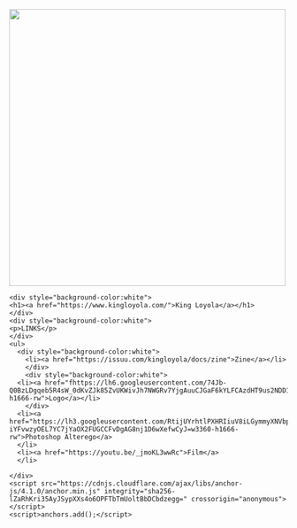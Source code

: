 <html lang="en-US">
    <head>
    <meta charset="UTF-8">
    <meta http-equiv="X-UA-Compatible" content="IE=edge">
    <meta name="viewport" content="width=device-width, initial-scale=1">

<!-- Begin Jekyll SEO tag v2.5.0 -->
<title>kingloyola.github.io '|' html, css</title>
<meta name="generator" content="Jekyll v3.7.4">
<meta property="og:title" content="kingloyola.github.io">
<meta property="og:locale" content="en_US">
<meta name="description" content="html, css">
<meta property="og:description" content="html, css">
<link rel="canonical" href="https://kingloyola.github.io/">
<meta property="og:url" content="https://kingloyola.github.io/">
<meta property="og:site_name" content="kingloyola.github.io">
<script type="application/ld+json">
{"headline":"kingloyola.github.io","@type":"WebSite","url":"https://kingloyola.github.io/","name":"kingloyola.github.io","description":"html, css","@context":"http://schema.org"}</script>
<!-- End Jekyll SEO tag -->

<link rel="stylesheet" href="/assets/css/style.css?v=89ba95dc55d01da68e2151c6ef1a99a6861c77a7">

</head>
 
 
  <style>
    a:link {
  color: black; 
  background-color: transparent; 
  text-decoration: none;
            }
    a:visited {
  color: black;
  background-color: transparent;
  text-decoration: none;
              }
    a:hover {
  color: gray;
            }
   </style>
  <body>
  <div class="container-lg px-3 my-5 markdown-body">
  <img src="https://media.tenor.com/images/46adc466d0f2a02fb923518dadf76be6/tenor.gif" style = "width:500px;height:500px;">
  


  <meta charset="utf-8">
  <link href="https://fonts.googleapis.com/css? family=Times New Roman" rel="stylesheet">
  <link href="https://fonts.googleapis.com/css?family=Times New Roman" rel="stylesheet">
  


   

    <div style="background-color:white">
    <h1><a href="https://www.kingloyola.com/">King Loyola</a></h1>
    </div>
    <div style="background-color:white">
    <p>LINKS</p>
    </div>
    <ul>
      <div style="background-color:white">
        <li><a href="https://issuu.com/kingloyola/docs/zine">Zine</a></li>
        </div>
        <div style="background-color:white">
      <li><a href="fhttps://lh6.googleusercontent.com/74Jb-Q0BzLDgqeb5R4sW_0dKvZJk85ZvUKWivJh7NWGRv7YjgAuuCJGaF6kYLFCAzdHT9us2NDD1CymbcrwW=w3360-h1666-rw">Logo</a></li>
        </div>
      <li><a href="https://lh3.googleusercontent.com/RtijUYrhtlPXHRIiuV8iLGymmyXNVbpoODZ2EJ-iYFvwzyOEL7YC7jYaOX2FUGCCFvDgAG8nj1D6wXefwCyJ=w3360-h1666-rw">Photoshop Alterego</a>
      </li>
      <li><a href="https://youtu.be/_jmoKL3wwRc">Film</a>
      </li>
 

</ul>


      
    </div>
    <script src="https://cdnjs.cloudflare.com/ajax/libs/anchor-js/4.1.0/anchor.min.js" integrity="sha256-lZaRhKri35AyJSypXXs4o6OPFTbTmUoltBbDCbdzegg=" crossorigin="anonymous"></script>
    <script>anchors.add();</script>
    
  

</body></html>
